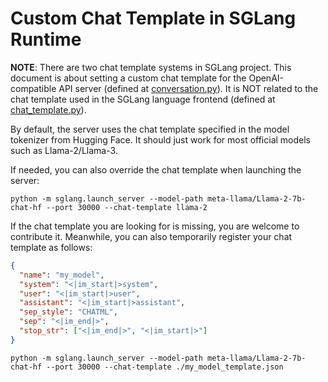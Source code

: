 # Custom Chat Template in SGLang Runtime

**NOTE**: There are two chat template systems in SGLang project. This document is about setting a custom chat template for the OpenAI-compatible API server (defined at [conversation.py](../../sglang/srt/conversation.py)). It is NOT related to the chat template used in the SGLang language frontend (defined at [chat_template.py](../../sglang/lang/chat_template.py)).

By default, the server uses the chat template specified in the model tokenizer from Hugging Face.
It should just work for most official models such as Llama-2/Llama-3.

If needed, you can also override the chat template when launching the server:

```
python -m sglang.launch_server --model-path meta-llama/Llama-2-7b-chat-hf --port 30000 --chat-template llama-2
```

If the chat template you are looking for is missing, you are welcome to contribute it.
Meanwhile, you can also temporarily register your chat template as follows:

```json
{
  "name": "my_model",
  "system": "<|im_start|>system",
  "user": "<|im_start|>user",
  "assistant": "<|im_start|>assistant",
  "sep_style": "CHATML",
  "sep": "<|im_end|>",
  "stop_str": ["<|im_end|>", "<|im_start|>"]
}
```

```
python -m sglang.launch_server --model-path meta-llama/Llama-2-7b-chat-hf --port 30000 --chat-template ./my_model_template.json
```